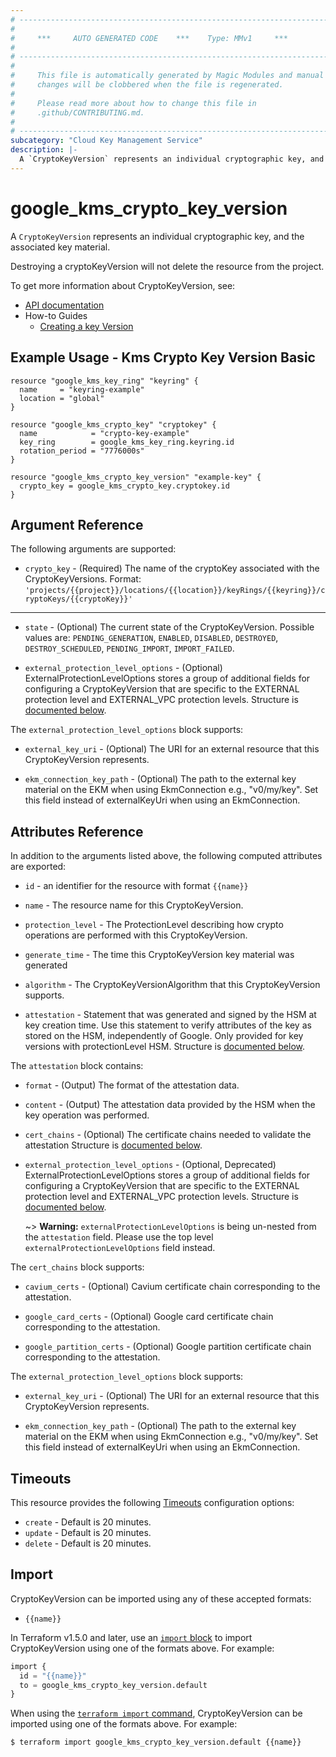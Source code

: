 ```yaml
---
# ----------------------------------------------------------------------------
#
#     ***     AUTO GENERATED CODE    ***    Type: MMv1     ***
#
# ----------------------------------------------------------------------------
#
#     This file is automatically generated by Magic Modules and manual
#     changes will be clobbered when the file is regenerated.
#
#     Please read more about how to change this file in
#     .github/CONTRIBUTING.md.
#
# ----------------------------------------------------------------------------
subcategory: "Cloud Key Management Service"
description: |-
  A `CryptoKeyVersion` represents an individual cryptographic key, and the associated key material.
---
```


# google\_kms\_crypto\_key\_version

A `CryptoKeyVersion` represents an individual cryptographic key, and the associated key material.


Destroying a cryptoKeyVersion will not delete the resource from the project.


To get more information about CryptoKeyVersion, see:

* [API documentation](https://cloud.google.com/kms/docs/reference/rest/v1/projects.locations.keyRings.cryptoKeys.cryptoKeyVersions)
* How-to Guides
    * [Creating a key Version](https://cloud.google.com/kms/docs/reference/rest/v1/projects.locations.keyRings.cryptoKeys.cryptoKeyVersions/create)

## Example Usage - Kms Crypto Key Version Basic


```hcl
resource "google_kms_key_ring" "keyring" {
  name     = "keyring-example"
  location = "global"
}

resource "google_kms_crypto_key" "cryptokey" {
  name            = "crypto-key-example"
  key_ring        = google_kms_key_ring.keyring.id
  rotation_period = "7776000s"
}

resource "google_kms_crypto_key_version" "example-key" {
  crypto_key = google_kms_crypto_key.cryptokey.id
}
```

## Argument Reference

The following arguments are supported:


* `crypto_key` -
  (Required)
  The name of the cryptoKey associated with the CryptoKeyVersions.
  Format: `'projects/{{project}}/locations/{{location}}/keyRings/{{keyring}}/cryptoKeys/{{cryptoKey}}'`


- - -


* `state` -
  (Optional)
  The current state of the CryptoKeyVersion.
  Possible values are: `PENDING_GENERATION`, `ENABLED`, `DISABLED`, `DESTROYED`, `DESTROY_SCHEDULED`, `PENDING_IMPORT`, `IMPORT_FAILED`.

* `external_protection_level_options` -
  (Optional)
  ExternalProtectionLevelOptions stores a group of additional fields for configuring a CryptoKeyVersion that are specific to the EXTERNAL protection level and EXTERNAL_VPC protection levels.
  Structure is [documented below](#nested_external_protection_level_options).


<a name="nested_external_protection_level_options"></a>The `external_protection_level_options` block supports:

* `external_key_uri` -
  (Optional)
  The URI for an external resource that this CryptoKeyVersion represents.

* `ekm_connection_key_path` -
  (Optional)
  The path to the external key material on the EKM when using EkmConnection e.g., "v0/my/key". Set this field instead of externalKeyUri when using an EkmConnection.

## Attributes Reference

In addition to the arguments listed above, the following computed attributes are exported:

* `id` - an identifier for the resource with format `{{name}}`

* `name` -
  The resource name for this CryptoKeyVersion.

* `protection_level` -
  The ProtectionLevel describing how crypto operations are performed with this CryptoKeyVersion.

* `generate_time` -
  The time this CryptoKeyVersion key material was generated

* `algorithm` -
  The CryptoKeyVersionAlgorithm that this CryptoKeyVersion supports.

* `attestation` -
  Statement that was generated and signed by the HSM at key creation time. Use this statement to verify attributes of the key as stored on the HSM, independently of Google.
  Only provided for key versions with protectionLevel HSM.
  Structure is [documented below](#nested_attestation).


<a name="nested_attestation"></a>The `attestation` block contains:

* `format` -
  (Output)
  The format of the attestation data.

* `content` -
  (Output)
  The attestation data provided by the HSM when the key operation was performed.

* `cert_chains` -
  (Optional)
  The certificate chains needed to validate the attestation
  Structure is [documented below](#nested_cert_chains).

* `external_protection_level_options` -
  (Optional, Deprecated)
  ExternalProtectionLevelOptions stores a group of additional fields for configuring a CryptoKeyVersion that are specific to the EXTERNAL protection level and EXTERNAL_VPC protection levels.
  Structure is [documented below](#nested_external_protection_level_options).

  ~> **Warning:** `externalProtectionLevelOptions` is being un-nested from the `attestation` field. Please use the top level `externalProtectionLevelOptions` field instead.


<a name="nested_cert_chains"></a>The `cert_chains` block supports:

* `cavium_certs` -
  (Optional)
  Cavium certificate chain corresponding to the attestation.

* `google_card_certs` -
  (Optional)
  Google card certificate chain corresponding to the attestation.

* `google_partition_certs` -
  (Optional)
  Google partition certificate chain corresponding to the attestation.

<a name="nested_external_protection_level_options"></a>The `external_protection_level_options` block supports:

* `external_key_uri` -
  (Optional)
  The URI for an external resource that this CryptoKeyVersion represents.

* `ekm_connection_key_path` -
  (Optional)
  The path to the external key material on the EKM when using EkmConnection e.g., "v0/my/key". Set this field instead of externalKeyUri when using an EkmConnection.

## Timeouts

This resource provides the following
[Timeouts](https://developer.hashicorp.com/terraform/plugin/sdkv2/resources/retries-and-customizable-timeouts) configuration options:

- `create` - Default is 20 minutes.
- `update` - Default is 20 minutes.
- `delete` - Default is 20 minutes.

## Import


CryptoKeyVersion can be imported using any of these accepted formats:

* `{{name}}`


In Terraform v1.5.0 and later, use an [`import` block](https://developer.hashicorp.com/terraform/language/import) to import CryptoKeyVersion using one of the formats above. For example:

```tf
import {
  id = "{{name}}"
  to = google_kms_crypto_key_version.default
}
```

When using the [`terraform import` command](https://developer.hashicorp.com/terraform/cli/commands/import), CryptoKeyVersion can be imported using one of the formats above. For example:

```
$ terraform import google_kms_crypto_key_version.default {{name}}
```
